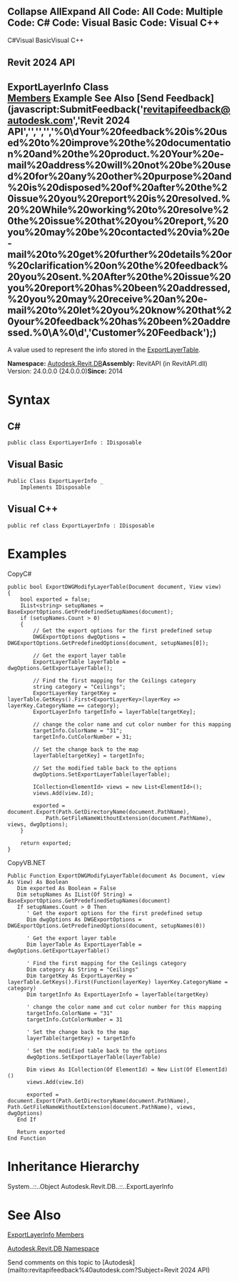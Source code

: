 ﻿

Collapse AllExpand All Code: All Code: Multiple Code: C# Code: Visual Basic Code: Visual C++   
---  
  
C#Visual BasicVisual C++

Revit 2024 API  
---  
ExportLayerInfo Class  
[Members](38ec2833-de1c-d8ad-8388-307607bb852a.md) Example See Also [Send Feedback](javascript:SubmitFeedback\('revitapifeedback@autodesk.com','Revit 2024 API','','','','%0\\dYour%20feedback%20is%20used%20to%20improve%20the%20documentation%20and%20the%20product.%20Your%20e-mail%20address%20will%20not%20be%20used%20for%20any%20other%20purpose%20and%20is%20disposed%20of%20after%20the%20issue%20you%20report%20is%20resolved.%20%20While%20working%20to%20resolve%20the%20issue%20that%20you%20report,%20you%20may%20be%20contacted%20via%20e-mail%20to%20get%20further%20details%20or%20clarification%20on%20the%20feedback%20you%20sent.%20After%20the%20issue%20you%20report%20has%20been%20addressed,%20you%20may%20receive%20an%20e-mail%20to%20let%20you%20know%20that%20your%20feedback%20has%20been%20addressed.%0\\A%0\\d','Customer%20Feedback'\);)  
---  
  
A value used to represent the info stored in the [ExportLayerTable](e68ce1c7-a922-d1b7-53bb-f832a4bad273.md). 

**Namespace:** [Autodesk.Revit.DB](87546ba7-461b-c646-cbb1-2cb8f5bff8b2.md)**Assembly:** RevitAPI (in RevitAPI.dll) Version: 24.0.0.0 (24.0.0.0)**Since:** 2014 

# Syntax

C#  
---  
      
    
    public class ExportLayerInfo : IDisposable  
  
Visual Basic  
---  
      
    
    Public Class ExportLayerInfo _
    	Implements IDisposable  
  
Visual C++  
---  
      
    
    public ref class ExportLayerInfo : IDisposable  
  
# Examples

CopyC#
    
    
    public bool ExportDWGModifyLayerTable(Document document, View view)
    {
        bool exported = false;
        IList<string> setupNames = BaseExportOptions.GetPredefinedSetupNames(document);
        if (setupNames.Count > 0)
        {
            // Get the export options for the first predefined setup
            DWGExportOptions dwgOptions = DWGExportOptions.GetPredefinedOptions(document, setupNames[0]);
    
            // Get the export layer table
            ExportLayerTable layerTable = dwgOptions.GetExportLayerTable();
    
            // Find the first mapping for the Ceilings category
            string category = "Ceilings";
            ExportLayerKey targetKey = layerTable.GetKeys().First<ExportLayerKey>(layerKey => layerKey.CategoryName == category);
            ExportLayerInfo targetInfo = layerTable[targetKey];
    
            // change the color name and cut color number for this mapping
            targetInfo.ColorName = "31";
            targetInfo.CutColorNumber = 31;
    
            // Set the change back to the map
            layerTable[targetKey] = targetInfo;
    
            // Set the modified table back to the options
            dwgOptions.SetExportLayerTable(layerTable);
    
            ICollection<ElementId> views = new List<ElementId>();
            views.Add(view.Id);
    
            exported = document.Export(Path.GetDirectoryName(document.PathName),
                Path.GetFileNameWithoutExtension(document.PathName), views, dwgOptions);
        }
    
        return exported;
    }

CopyVB.NET
    
    
    Public Function ExportDWGModifyLayerTable(document As Document, view As View) As Boolean
       Dim exported As Boolean = False
       Dim setupNames As IList(Of String) = BaseExportOptions.GetPredefinedSetupNames(document)
       If setupNames.Count > 0 Then
          ' Get the export options for the first predefined setup
          Dim dwgOptions As DWGExportOptions = DWGExportOptions.GetPredefinedOptions(document, setupNames(0))
    
          ' Get the export layer table
          Dim layerTable As ExportLayerTable = dwgOptions.GetExportLayerTable()
    
          ' Find the first mapping for the Ceilings category
          Dim category As String = "Ceilings"
          Dim targetKey As ExportLayerKey = layerTable.GetKeys().First(Function(layerKey) layerKey.CategoryName = category)
          Dim targetInfo As ExportLayerInfo = layerTable(targetKey)
    
          ' change the color name and cut color number for this mapping
          targetInfo.ColorName = "31"
          targetInfo.CutColorNumber = 31
    
          ' Set the change back to the map
          layerTable(targetKey) = targetInfo
    
          ' Set the modified table back to the options
          dwgOptions.SetExportLayerTable(layerTable)
    
          Dim views As ICollection(Of ElementId) = New List(Of ElementId)()
          views.Add(view.Id)
    
          exported = document.Export(Path.GetDirectoryName(document.PathName), Path.GetFileNameWithoutExtension(document.PathName), views, dwgOptions)
       End If
    
       Return exported
    End Function

# Inheritance Hierarchy

System..::..Object Autodesk.Revit.DB..::..ExportLayerInfo

# See Also

[ExportLayerInfo Members](38ec2833-de1c-d8ad-8388-307607bb852a.md)

[Autodesk.Revit.DB Namespace](87546ba7-461b-c646-cbb1-2cb8f5bff8b2.md)

Send comments on this topic to [Autodesk](mailto:revitapifeedback%40autodesk.com?Subject=Revit 2024 API)